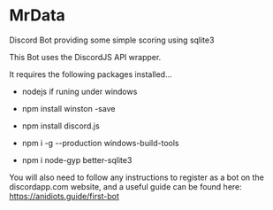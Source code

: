 # MrData
Discord Bot providing some simple scoring using sqlite3

This Bot uses the DiscordJS API wrapper.

It requires the following packages installed...

+ nodejs if runing under windows

+ npm install winston -save
+ npm install discord.js
+ npm i -g --production windows-build-tools
+ npm i node-gyp better-sqlite3

You will also need to follow any instructions to register as a bot on the discordapp.com website, and a useful guide can be found here: https://anidiots.guide/first-bot
